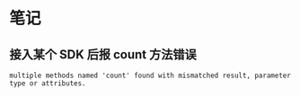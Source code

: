 # 笔记

## 接入某个 SDK 后报 count 方法错误

`multiple methods named 'count' found with mismatched result, parameter type or attributes.`

